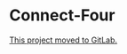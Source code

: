 Connect-Four
============

[This project moved to GitLab.](https://gitlab.com/phansch/connect-four)

